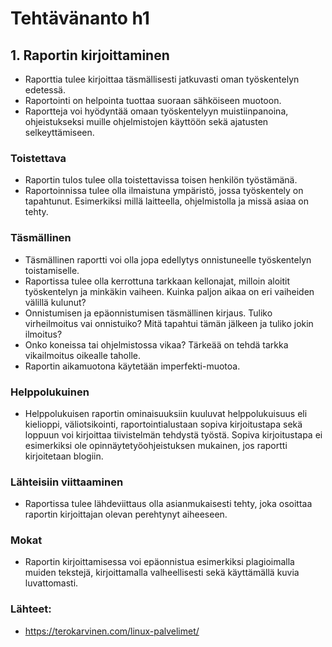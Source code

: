 # Tehtävänanto h1

## 1. Raportin kirjoittaminen
- Raporttia tulee kirjoittaa täsmällisesti jatkuvasti oman työskentelyn edetessä.
- Raportointi on helpointa tuottaa suoraan sähköiseen muotoon.
- Raportteja voi hyödyntää omaan työskentelyyn muistiinpanoina, ohjeistukseksi muille ohjelmistojen käyttöön sekä ajatusten selkeyttämiseen.

### Toistettava
- Raportin tulos tulee olla toistettavissa toisen henkilön työstämänä.
- Raportoinnissa tulee olla ilmaistuna ympäristö, jossa työskentely on tapahtunut. Esimerkiksi millä laitteella, ohjelmistolla ja missä asiaa on tehty. 

### Täsmällinen
- Täsmällinen raportti voi olla jopa edellytys onnistuneelle työskentelyn toistamiselle.
- Raportissa tulee olla kerrottuna tarkkaan kellonajat, milloin aloitit työskentelyn ja minkäkin vaiheen. Kuinka paljon aikaa on eri vaiheiden välillä kulunut?
- Onnistumisen ja epäonnistumisen täsmällinen kirjaus. Tuliko virheilmoitus vai onnistuiko? Mitä tapahtui tämän jälkeen ja tuliko jokin ilmoitus?
- Onko koneissa tai ohjelmistossa vikaa? Tärkeää on tehdä tarkka vikailmoitus oikealle taholle.
- Raportin aikamuotona käytetään imperfekti-muotoa.

### Helppolukuinen
- Helppolukuisen raportin ominaisuuksiin kuuluvat helppolukuisuus eli kielioppi, väliotsikointi, raportointialustaan sopiva kirjoitustapa sekä loppuun voi kirjoittaa tiivistelmän tehdystä työstä. Sopiva kirjoitustapa ei esimerkiksi ole opinnäytetyöohjeistuksen mukainen, jos raportti kirjoitetaan blogiin.

### Lähteisiin viittaaminen
- Raportissa tulee lähdeviittaus olla asianmukaisesti tehty, joka osoittaa raportin kirjoittajan olevan perehtynyt aiheeseen.

### Mokat
- Raportin kirjoittamisessa voi epäonnistua esimerkiksi plagioimalla muiden tekstejä, kirjoittamalla valheellisesti sekä käyttämällä kuvia luvattomasti.

### Lähteet:
- https://terokarvinen.com/linux-palvelimet/ 
